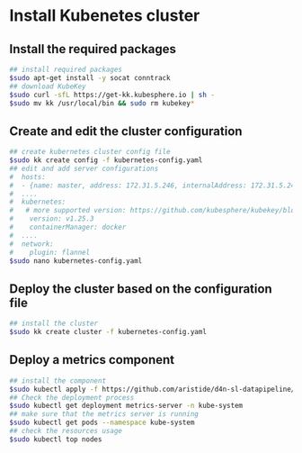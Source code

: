 # Install Kubenetes cluster

## Install the required packages
```bash
## install required packages
$sudo apt-get install -y socat conntrack 
## download KubeKey  
$sudo curl -sfL https://get-kk.kubesphere.io | sh -
$sudo mv kk /usr/local/bin && sudo rm kubekey*
```

## Create and edit the cluster configuration
```bash
## create kubernetes cluster config file
$sudo kk create config -f kubernetes-config.yaml
## edit and add server configurations
#  hosts:
#  - {name: master, address: 172.31.5.246, internalAddress: 172.31.5.246, user: root, privateKeyPath: "~/.ssh/id_rsa"}
#  ....
#  kubernetes:
#   # more supported version: https://github.com/kubesphere/kubekey/blob/master/docs/kubernetes-versions.md
#    version: v1.25.3
#    containerManager: docker
#  ....
#  network:
#    plugin: flannel
$sudo nano kubernetes-config.yaml
```

## Deploy the cluster based on the configuration file 

```bash
## install the cluster
$sudo kk create cluster -f kubernetes-config.yaml
```

## Deploy a metrics component

```bash
## install the component
$sudo kubectl apply -f https://github.com/aristide/d4n-sl-datapipeline/blob/main/kubernetes-cluster/configs/metrcics-server-components.yaml
## Check the deployment process
$sudo kubectl get deployment metrics-server -n kube-system
## make sure that the metrics server is running
$sudo kubectl get pods --namespace kube-system
## check the resources usage
$sudo kubectl top nodes
```
